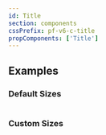 ```yaml
---
id: Title
section: components
cssPrefix: pf-v6-c-title
propComponents: ['Title']
---
```


## Examples
### Default Sizes
```ts file="./TitleDefaultSizes.tsx"
```

### Custom Sizes
```ts file="./TitleCustomSizes.tsx"
```

